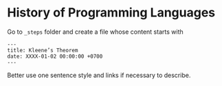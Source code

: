 # History of Programming Languages

Go to `_steps` folder and create a file whose content starts with

```
---
title: Kleene’s Theorem
date: XXXX-01-02 00:00:00 +0700
---
```

Better use one sentence style and links if necessary to describe.
